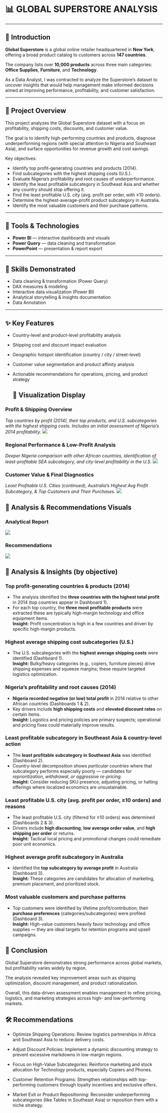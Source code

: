 # 📊 GLOBAL SUPERSTORE ANALYSIS


---

## 🏢 Introduction

**Global Superstore** is a global online retailer headquartered in **New York**, offering a broad product catalog to customers across **147 countries**.

The company lists over **10,000 products** across three main categories: **Office Supplies**, **Furniture**, and **Technology**.  

As a Data Analyst, I was contracted to analyze the Superstore’s dataset to uncover insights that would help management make informed decisions aimed at improving performance, profitability, and customer satisfaction.

---

## 📁 Project Overview

This project analyzes the Global Superstore dataset with a focus on profitability, shipping costs, discounts, and customer value. 

The goal is to identify high-performing countries and products, diagnose underperforming regions (with special attention to Nigeria and Southeast Asia), and surface opportunities for revenue growth and cost savings.

Key objectives:
- Identify top profit-generating countries and products (2014).
- Find subcategories with the highest shipping costs (U.S.).
- Evaluate Nigeria’s profitability and root causes of underperformance.
- Identify the least profitable subcategory in Southeast Asia and whether any country should stop offering it.
- Find the least profitable U.S. city (avg. profit per order, with ≥10 orders).
- Determine the highest-average-profit product subcategory in Australia.
- Identify the most valuable customers and their purchase patterns.

---

## 🧰 Tools & Technologies

- **Power BI** — interactive dashboards and visuals  
- **Power Query** — data cleaning and transformation  
- **PowerPoint** — presentation & report export

---

## 🧠 Skills Demonstrated

- Data cleaning & transformation (Power Query)  
- DAX measures & modeling  
- Interactive data visualization (Power BI)  
- Analytical storytelling & insights documentation
- Data Annotation

---

## ✨ Key Features

- Country-level and product-level profitability analysis  
- Shipping cost and discount impact evaluation  
- Geographic hotspot identification (country / city / street-level)  
- Customer value segmentation and product affinity analysis  
- Actionable recommendations for operations, pricing, and product strategy

  ## 📸 Visualization Display

### **Profit & Shipping Overview**  
*Top countries by profit (2014), their top products, and U.S. subcategories with the highest shipping costs. Includes an initial assessment of Nigeria’s 2014 profitability.*
![](https://github.com/dunsinbridget-001/Global-Superstore-Analysis/blob/main/Profitability%20%26%20Shipping%20Insights.png)
  

 ### **Regional Performance & Low-Profit Analysis**  
 *Deeper Nigeria comparison with other African countries, identification of least-profitable SEA subcategory, and city-level profitability in the U.S.*
 ![](https://github.com/dunsinbridget-001/Global-Superstore-Analysis/blob/main/Regional%20Performance%20%26%20Low-Profit%20Analysis.png)


 ### **Customer Value & Final Diagnostics**  
 *Least Profitable U.S. Cities (continued), Australia’s Highest Avg Profit Subcategory, & Top Customers and Their Purchases.*
 ![](https://github.com/dunsinbridget-001/Global-Superstore-Analysis/blob/main/Customer%20Value%20and%20Profitability%20Trends.png)
 

 ## 🔎 Analysis & Recommendations Visuals
 ### Analytical Report
 ![](https://github.com/dunsinbridget-001/Global-Superstore-Analysis/blob/main/Analytical%20Report.png)

 ### Recommendations
 ![](https://github.com/dunsinbridget-001/Global-Superstore-Analysis/blob/main/Recommendation.png)


 ## 🔎 Analysis & Insights (by objective)

### Top profit-generating countries & products (2014)
- The analysis identified the **three countries with the highest total profit** in 2014 (top countries appear in Dashboard 1).  
- For each top country, the **three most profitable products** were extracted these are typically high-margin technology and office equipment items.  
**Insight:** Profit concentration is high in a few countries and driven by specific high-margin products.

### Highest average shipping cost subcategories (U.S.)
- The U.S. subcategories with the **highest average shipping costs** were identified (Dashboard 1).  
**Insight:** Bulky/heavy categories (e.g., copiers, furniture pieces) drive shipping expenses and squeeze margins; these require targeted logistics optimization.

### Nigeria’s profitability and root causes (2014)
- **Nigeria recorded negative (or low) total profit** in 2014 relative to other African countries (Dashboards 1 & 2).  
- Key drivers include **high shipping costs** and **elevated discount rates** on certain items.  
**Insight:** Logistics and pricing policies are primary suspects; operational and pricing fixes could materially improve results.

### Least profitable subcategory in Southeast Asia & country-level action
- The **least profitable subcategory in Southeast Asia** was identified (Dashboard 2).  
- Country-level decomposition shows *particular countries* where that subcategory performs especially poorly — candidates for *reprioritization, withdrawal, or aggressive re-pricing*.  
**Insight:** Consider reducing SKU presence, adjusting pricing, or halting offerings where localized economics are unsustainable.

### Least profitable U.S. city (avg. profit per order, ≥10 orders) and reasons
- The least profitable U.S. city (filtered for ≥10 orders) was determined (Dashboards 2 & 3).  
- Drivers include **high discounting**, **low average order value**, and **high shipping per order** or returns.  
**Insight:** Tactical local pricing and promotional changes could remediate poor unit economics.

### Highest average profit subcategory in Australia
- Identified the **top subcategory by average profit** in Australia (Dashboard 3).  
**Insight:** These categories are candidates for allocation of marketing, premium placement, and prioritized stock.

### Most valuable customers and purchase patterns
- Top customers were identified by lifetime profit/contribution; their **purchase preferences** (categories/subcategories) were profiled (Dashboard 3).  
**Insight:** High-value customers heavily favor technology and office supplies — they are ideal targets for retention programs and upsell campaigns.


 ## 🧭 Conclusion
 
 Global Superstore demonstrates strong performance across global markets, but profitability varies widely by region.  
 
 The analysis revealed key improvement areas such as shipping optimization, discount management, and product rationalization.  
 
 Overall, this data-driven assessment enables management to refine pricing, logistics, and marketing strategies across high- and low-performing markets.
 

 ## 🛠 Recommendations
 
- Optimize Shipping Operations: Review logistics partnerships in Africa and Southeast Asia to reduce delivery costs.

- Adjust Discount Policies: Implement a dynamic discounting strategy to prevent excessive markdowns in low-margin regions.

- Focus on High-Value Subcategories: Reinforce marketing and stock allocation for Technology products, especially Copiers and Phones.

- Customer Retention Programs: Strengthen relationships with top-performing customers through loyalty incentives and exclusive offers.

- Market Exit or Product Repositioning: Reconsider underperforming subcategories (like Tables in Southeast Asia) or reposition them with a niche strategy.
